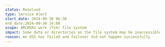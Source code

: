 ```yaml
---
status: Resolved
type: Service Alert
start_date: 2024-09-30 06:30
end_date:2024-09-30 14:00
scope: ARCHER2 work (fs4) file system 
impact: Some data or directories on the file system may be inaccessible. Trying to access inaccessible data may cause the terminal to hang.
reason: An OSS has failed and failover did not happen successfully
---
```

